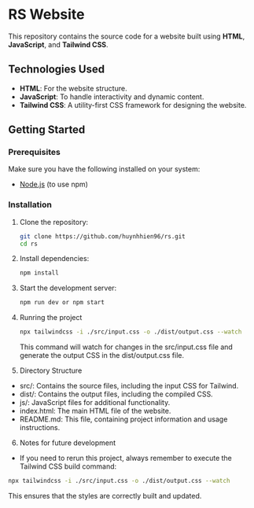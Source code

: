 # RS Website

This repository contains the source code for a website built using **HTML**, **JavaScript**, and **Tailwind CSS**.

## Technologies Used

- **HTML**: For the website structure.
- **JavaScript**: To handle interactivity and dynamic content.
- **Tailwind CSS**: A utility-first CSS framework for designing the website.

## Getting Started

### Prerequisites
Make sure you have the following installed on your system:
- [Node.js](https://nodejs.org/) (to use npm)

### Installation

1. Clone the repository:
   ```bash
   git clone https://github.com/huynhhien96/rs.git
   cd rs

2. Install dependencies:
   ```bash
   npm install

3. Start the development server:
   ```bash
   npm run dev or npm start

4. Runring the project
    ```bash
    npx tailwindcss -i ./src/input.css -o ./dist/output.css --watch
    ```
    This command will watch for changes in the src/input.css file and generate the output CSS in the dist/output.css file.

5. Directory Structure
- src/: Contains the source files, including the input CSS for Tailwind.
- dist/: Contains the output files, including the compiled CSS.
- js/: JavaScript files for additional functionality.
- index.html: The main HTML file of the website.
- README.md: This file, containing project information and usage instructions.

6. Notes for future development

- If you need to rerun this project, always remember to execute the Tailwind CSS build command:

```bash
npx tailwindcss -i ./src/input.css -o ./dist/output.css --watch
```
This ensures that the styles are correctly built and updated.

